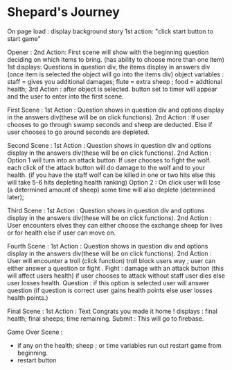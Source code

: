 # Shepard's Journey

On page load : display background story
1st action: "click start button to start game"

Opener :
2nd Action: First scene will show with the beginning question deciding on which items to bring. (has ability to choose more than one item)
1st displays: Questions in question div, the items display in answers div (once item is selected the object will go into the items div)
object variables : staff = gives you additional damages; flute = extra sheep ; food = addtional health;
3rd Action : after object is selected. button set to timer will appear and the user to enter into the first scene.

First Scene : 
1st Action : Question shows in question div and options display in the answers div(these will be on click functions). 
2nd Action : If user chooses to go through swamp seconds and sheep are deducted. Else if user chooses to go around seconds are depleted. 

Second Scene : 
1st Action : Question shows in question div and options display in the answers div(these will be on click functions).
2nd Action : Option 1 will turn into an attack button: If user chooses to fight the wolf. each click of the attack button will do damage to the wolf and to your health. (if you have the staff wolf can be killed in one or two hits else this will take 5-6 hits depleting health ranking)
            Option 2 : On click user will lose (a determined amount of sheep) some time will also deplete (determined later);

Third Scene : 
1st Action :  Question shows in question div and options display in the answers div(these will be on click functions).
2nd Action : User encounters elves they can either choose the exchange sheep for lives or for health else if user can move on.

Fourth Scene : 
1st Action : Question shows in question div and options display in the answers div(these will be on click functions).
2nd Action : User will encounter a troll (click function) troll block users way ; user can either answer a question or fight . 
Fight : damage with an attack button (this will affect users health) if user chooses to attack without staff user dies else user losses health.
Question : if this option is selected user will answer question (if question is correct user gains health points else user losses health points.)

Final Scene : 
1st Action : Text Congrats you made it home ! 
displays : final health; final sheeps; time remaining.
Submit : This will go to firebase.

Game Over Scene : 
- if any on the health; sheep ; or time variables run out restart game from beginning.
- restart button